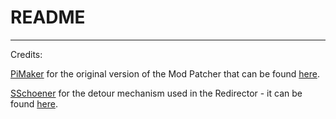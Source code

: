 # README #

<Add info here>

------------------------------------------------------

Credits:

[PiMaker](https://github.com/PiMaker) for the original version of the Mod Patcher that can be found [here](https://github.com/PiMaker/PlanetbasePatcher).

[SSchoener](https://github.com/sschoener) for the detour mechanism used in the Redirector - it can be found [here](https://github.com/sschoener/cities-skylines-detour).